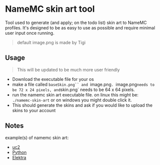 # NameMC skin art tool

Tool used to generate (and apply; on the todo list) skin art to NameMC profiles. It's designed to be as easy to use as possible and require minimal user input once running. 

> default image.png is made by Tigi

## Usage

> This will be updated to be much more user friendly

- Download the executable file for your os
- make a file called `baseSkin.png`` and `image.png`. `image.png` needs to be 72 x 24 pixels, and `skin.png` needs to be 64 x 64 pixels.
- run the namemc skin art executable file. on linux this might be: `./namemc-skin-art` or on windows you might double click it.
- This should generate the skins and ask if you would like to upload the skins to your account

## Notes

example(s) of namemc skin art:

- [uc2](https://mine.ly/uc2.4)
- [Python](https://mine.ly/Python.1)
- [Elektra](https://mine.ly/Elektra)

